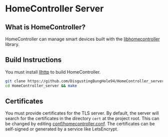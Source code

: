 # HomeController Server

## What is HomeController?

HomeController can manage smart devices built with the [libhomecontroller](https://github.com/DisgustingBungHole94/libhomecontroller) library.

## Build Instructions

You must install [llhttp](https://github.com/nodejs/llhttp) to build HomeController.

```sh
git clone https://github.com/DisgustingBungHole94/HomeController_server.git --recursive
cd HomeController_server && make
```

## Certificates

You must provide certificates for the TLS server. By default, the
server will search for the certificates in the directory `cert`
at the project root. This can be changed by editing [conf/homecontroller.conf](https://github.com/DisgustingBungHole94/HomeController_server/blob/master/conf/homecontroller.conf).
The certificates can be self-signed or generated by a service
like LetsEncrypt.